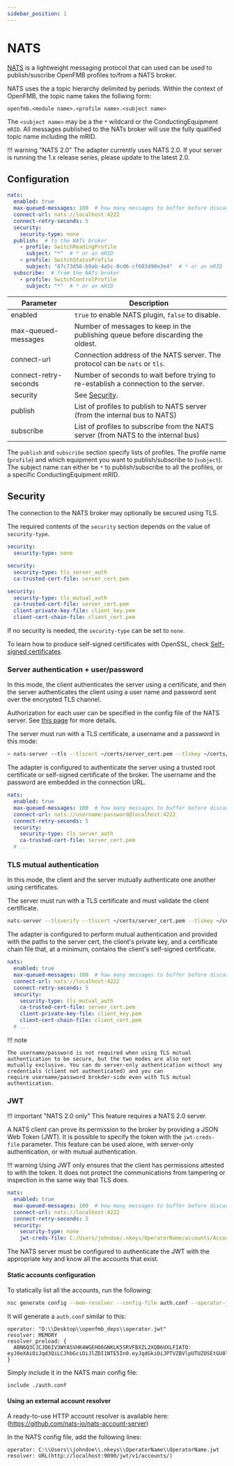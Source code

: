 ```yaml
---
sidebar_position: 1
---
```


# NATS

[NATS](https://nats.io/) is a lightweight messaging protocol that can used can
be used to publish/suscribe OpenFMB profiles to/from a NATS broker.

NATS uses the a topic hierarchy delimited by periods. Within the context of
OpenFMB, the topic name takes the follwing form:

`openfmb.<module name>.<profile name>.<subject name>`

The `<subject name>` may be a the `*` wildcard or the ConductingEquipment
`mRID`. All messages published to the NATs broker will use the fully qualified
topic name including the mRID.

!!! warning "NATS 2.0" The adapter currently uses NATS 2.0. If your server is
    running the 1.x release series, please update to the latest 2.0.

## Configuration

```yaml
nats:
  enabled: true
  max-queued-messages: 100  # how many messages to buffer before discarding the oldest
  connect-url: nats://localhost:4222
  connect-retry-seconds: 5
  security:
    security-type: none
  publish:  # to the NATs broker
    - profile: SwitchReadingProfile
      subject: "*"  # * or an mRID
    - profile: SwitchStatusProfile
      subject: "87c73d56-b9ab-4a5c-8cd6-cf603490e3e4"  # * or an mRID
  subscribe:  # from the NATs broker
    - profile: SwitchControlProfile
      subject: "*"  # * or an mRID
```

| Parameter             | Description                                                                         |
|-----------------------|-------------------------------------------------------------------------------------|
| enabled               | `true` to enable NATS plugin, `false` to disable.                                   |
| max-queued-messages   | Number of messages to keep in the publishing queue before discarding the oldest.    |
| connect-url           | Connection address of the NATS server. The protocol can be `nats` or `tls`.         |
| connect-retry-seconds | Number of seconds to wait before trying to re-establish a connection to the server. |
| security              | See [Security](#security).                                                        |
| publish               | List of profiles to publish to NATS server (from the internal bus to NATS)          |
| subscribe             | List of profiles to subscribe from the NATS server (from NATS to the internal bus)  |

The `publish` and `subscribe` section specify lists of profiles. The profile
name (`profile`) and which equipment you want to publish/subscribe to
(`subject`). The subject name can either be `*` to publish/subscribe to all the
profiles, or a specific ConductingEquipment mRID.

## Security

The connection to the NATS broker may optionally be secured using TLS.

The required contents of the `security` section depends on the value of
`security-type`.

``` yaml tab="none"
security:
  security-type: none
```

``` yaml tab="tls_server_auth"
security:
  security-type: tls_server_auth
  ca-trusted-cert-file: server_cert.pem
```

``` yaml tab="tls_mutual_auth"
security:
  security-type: tls_mutual_auth
  ca-trusted-cert-file: server_cert.pem
  client-private-key-file: client_key.pem
  client-cert-chain-file: client_cert.pem
```

If no security is needed, the `security-type` can be set to `none`.

To learn how to produce self-signed certificates with OpenSSL, check
[Self-signed certificates](../misc/self-signed.md).

### Server authentication + user/password

In this mode, the client authenticates the server using a certificate, and then
the server authenticates the client using a user name and password sent over the
encrypted TLS channel.

Authorization for each user can be specified in the config file of the NATS
server. See [this page](https://docs.nats.io/nats-server/configuration/securing_nats/authorization)
for more details.

The server must run with a TLS certificate, a username and a password in this
mode:

```bash
> nats-server --tls --tlscert ~/certs/server_cert.pem --tlskey ~/certs/server_key.pem --user username --pass password
```

The adapter is configured to authenticate the server using a trusted root
certificate or self-signed certificate of the broker. The username and the
password are embedded in the connection URL.

```yaml
nats:
  enabled: true
  max-queued-messages: 100  # how many messages to buffer before discarding the oldest
  connect-url: nats://username:password@localhost:4222
  connect-retry-seconds: 5
  security:
    security-type: tls_server_auth
    ca-trusted-cert-file: server_cert.pem
  # ...
```

### TLS mutual authentication

In this mode, the client and the server mutually authenticate one another using
certificates.

The server must run with a TLS certificate and must validate the client
certificate.

```bash
nats-server --tlsverify --tlscert ~/certs/server_cert.pem --tlskey ~/certs/server_key.pem --tlscacert ~/certs/client_cert.pem
```

The adapter is configured to perform mutual authentication and provided with the
paths to the server cert, the client's private key, and a certificate chain file
that, at a minimum, contains the client's self-signed certificate.

```yaml
nats:
  enabled: true
  max-queued-messages: 100  # how many messages to buffer before discarding the oldest
  connect-url: nats://localhost:4222
  connect-retry-seconds: 5
  security:
    security-type: tls_mutual_auth
    ca-trusted-cert-file: server_cert.pem
    client-private-key-file: client_key.pem
    client-cert-chain-file: client_cert.pem
  # ...
```

!!! note

    The username/password is not required when using TLS mutual authentication to be secure, but the two modes are also not 
    mutually exclusive. You can do server-only authentication without any credentials (client not authenticated) and you can
    require username/password brokder-side even with TLS mutual authentication.

### JWT

!!! important "NATS 2.0 only" This feature requires a NATS 2.0 server.

A NATS client can prove its permission to the broker by providing a JSON Web
Token (JWT). It is possible to specify the token with the `jwt-creds-file`
parameter. This feature can be used alone, with server-only authentication, or
with mutual authentication.

!!! warning Using JWT only ensures that the client has permissions attested to
    with the token. It does not protect the communications from tampering or
    inspection in the same way that TLS does.

```yaml
nats:
  enabled: true
  max-queued-messages: 100  # how many messages to buffer before discarding the oldest
  connect-url: nats://localhost:4222
  connect-retry-seconds: 5
  security:
    security-type: none
    jwt-creds-file: C:/Users/johndoe/.nkeys/OperatorName/accounts/AccountName/users/UserName.creds
```

The NATS server must be configured to authenticate the JWT with the appropriate
key and know all the accounts that exist.

#### Static accounts configuration

To statically list all the accounts, run the following:

```bash
nsc generate config --mem-resolver --config-file auth.conf --operator-jwt operator.jwt
```

It will generate a `auth.conf` similar to this:

```
operator: "D:\\Desktop\\openfmb_deps\\operator.jwt"
resolver: MEMORY
resolver_preload: {
  ABN6Q3CJCJD6IV3WYASVHK4WGEHO6GNKLK5SRVFBXZL2XQB6UXLFIATQ: eyJ0eXAiOiJqd3QiLCJhbGciOiJlZDI1NTE5In0.eyJqdGkiOiJPTVZBVlpUTUZOSEtGU0lIQVhDTUFRWVZYVjNXUE5NUjdMVkVJV1FIQVlKMktHVVdUQ0pBIiwiaWF0IjoxNTY1ODc1NzM4LCJpc3MiOiJPQk1WU0VYNFZST1ZOUjNKSFlFWU1BRjNNWDdFN1dKSkROUVFCTU1WRDI1MlJNWkc2SzVLMkhWWCIsIm5hbWUiOiJUZXN0QWNjb3VudCIsInN1YiI6IkFCTjZRM0NKQ0pENklWM1dZQVNWSEs0V0dFSE82R05LTEs1U1JWRkJYWkwyWFFCNlVYTEZJQVRRIiwidHlwZSI6ImFjY291bnQiLCJuYXRzIjp7ImxpbWl0cyI6eyJzdWJzIjotMSwiY29ubiI6LTEsImxlYWYiOi0xLCJpbXBvcnRzIjotMSwiZXhwb3J0cyI6LTEsImRhdGEiOi0xLCJwYXlsb2FkIjotMSwid2lsZGNhcmRzIjp0cnVlfX19.POiZG4gp0EOy0mjF6MhHG1stGyR7iR6DQVYP2v3h2ZE1Hr1hM2CVcHC0g2fE572jNXIrUyLLIw0_8hUXJvQNCQ
}
```

Simply include it in the NATS main config file:

```
include ./auth.conf
```

#### Using an external account resolver

A ready-to-use HTTP account resolver is available here:
(https://github.com/nats-io/nats-account-server)

In the NATS config file, add the following lines:

```
operator: C:\\Users\\johndoe\\.nkeys\\OperatorName\\OperatorName.jwt
resolver: URL(http://localhost:9090/jwt/v1/accounts/)
```
